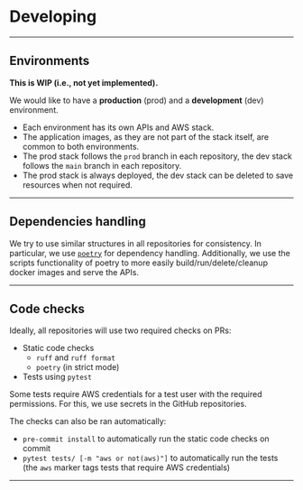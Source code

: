 # Developing

---

## Environments

**This is WIP (i.e., not yet implemented).**

We would like to have a **production** (prod) and a **development** (dev) environment.

* Each environment has its own APIs and AWS stack.
* The application images, as they are not part of the stack itself, are common to both environments.
* The prod stack follows the `prod` branch in each repository, the dev stack follows the `main` branch in each repository.
* The prod stack is always deployed, the dev stack can be deleted to save resources when not required.

---

## Dependencies handling

We try to use similar structures in all repositories for consistency.
In particular, we use [`poetry`](https://python-poetry.org/) for dependency handling.
Additionally, we use the scripts functionality of poetry to more easily build/run/delete/cleanup docker images and serve the APIs.

---

## Code checks

Ideally, all repositories will use two required checks on PRs:

* Static code checks
    * `ruff` and `ruff format`
    * `poetry` (in strict mode)
* Tests using `pytest`

Some tests require AWS credentials for a test user with the required permissions.
For this, we use secrets in the GitHub repositories.
<!--- TODO: Describe required permissions. -->

The checks can also be ran automatically:

* `pre-commit install` to automatically run the static code checks on commit
* `pytest tests/ [-m "aws or not(aws)"]` to automatically run the tests (the `aws` marker tags tests that require AWS credentials)
---
